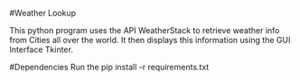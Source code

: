 #Weather Lookup

This python program uses the API WeatherStack to retrieve weather info from Cities all over the world. It then displays this information using the GUI Interface Tkinter.

#Dependencies
Run the pip install -r requirements.txt
